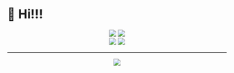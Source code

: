 # :wave: Hi!!!

<div align="center">
<img src="https://img.shields.io/badge/age-18-9cf.svg?style=for-the-badge"></img>
<img src="https://img.shields.io/badge/Occupation-student-success.svg?style=for-the-badge"></img><br>
<img src="https://img.shields.io/badge/OS-macOS-critical.svg?style=for-the-badge"></img>
<img src="https://img.shields.io/badge/editor-vim-orange.svg?style=for-the-badge"></img><br>
</div>

<hr>

<div align="center">
<img src="https://github-readme-streak-stats.herokuapp.com/?user=i19yanagi&theme=dark"></img>
</div>

